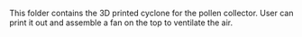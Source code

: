 This folder contains the 3D printed cyclone for the pollen collector.
User can print it out and assemble a fan on the top to ventilate the air.
